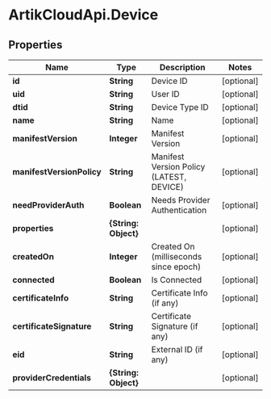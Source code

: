 # ArtikCloudApi.Device

## Properties
Name | Type | Description | Notes
------------ | ------------- | ------------- | -------------
**id** | **String** | Device ID | [optional] 
**uid** | **String** | User ID | [optional] 
**dtid** | **String** | Device Type ID | [optional] 
**name** | **String** | Name | [optional] 
**manifestVersion** | **Integer** | Manifest Version | [optional] 
**manifestVersionPolicy** | **String** | Manifest Version Policy (LATEST, DEVICE) | [optional] 
**needProviderAuth** | **Boolean** | Needs Provider Authentication | [optional] 
**properties** | **{String: Object}** |  | [optional] 
**createdOn** | **Integer** | Created On (milliseconds since epoch) | [optional] 
**connected** | **Boolean** | Is Connected | [optional] 
**certificateInfo** | **String** | Certificate Info (if any) | [optional] 
**certificateSignature** | **String** | Certificate Signature (if any) | [optional] 
**eid** | **String** | External ID (if any) | [optional] 
**providerCredentials** | **{String: Object}** |  | [optional] 


